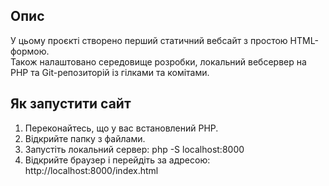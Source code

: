 ## Опис
У цьому проєкті створено перший статичний вебсайт з простою HTML-формою.  
Також налаштовано середовище розробки, локальний вебсервер на PHP та Git-репозиторій із гілками та комітами.

## Як запустити сайт
1. Переконайтесь, що у вас встановлений PHP.  
2. Відкрийте папку з файлами.
3. Запустіть локальний сервер:
   php -S localhost:8000
5. Відкрийте браузер і перейдіть за адресою:
   http://localhost:8000/index.html

